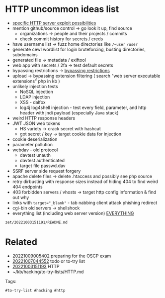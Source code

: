 # HTTP uncommon ideas list
- [specific HTTP server exploit possibilities](HTTP.md#specific-http-server-exploit-possibilities)
- mention github/source control -> go look it up, find source
  - organizations -> people and their projects / commits
  - check commit history for secrets / creds
- have username list -> fuzz home directories like `/~user` `/user`
- generate cewl wordlist for login bruteforcing, busting directories, subdomains
- generated file -> metadata / exiftool
- web app with secrets / 2fa -> test default secrets
- bypassing restrictions -> [bypassing restrictions](HTTP.md#bypassing-restrictions)
- upload -> bypassing extension filtering ( search "web server executable extensions" php in kb )
- unlikely injection tests
  - NoSQL injection
  - LDAP injection
  - XSS - dalfox
  - log4j log4shell injection - test every field, parameter, and http header with jndi payload (especially Java stack)
- weird HTTP response headers
- JWT JSON web tokens
  - HS variety -> crack secret with hashcat
  - got secret / key -> target cookie data for injection
- cookie deserialization
- parameter pollution
- webdav - old protocol
  - davtest unauth
  - davtest authenticated
  - target file passwd.dav
- SSRF server side request forgery
- apache delete files -> delete .htaccess and possibly see php source
- retry dirbusting with response sizes instead of hiding 404 to find weird 404 endpoints
- 403 forbidden servers / vhosts -> target http config information & find out why
- links with `target="_blank"` - tab nabbing client attack phishing redirect
- cgi-bin old servers -> shellshock
- everything list (including web server version) [EVERYTHING](EVERYTHING.md#everything)

` zet/20221003151191/README.md `

# Related

- [20221009005402](/zet/20221009005402/README.md) preparing for the OSCP exam
- [20221007044552](/zet/20221007044552/README.md) todo or to-try list
- [20221003151193](/zet/20221003151193/README.md) HTTP
- ~/kb/hacking/to-try-lists/HTTP.md

Tags:

    #to-try-list #hacking #http 
